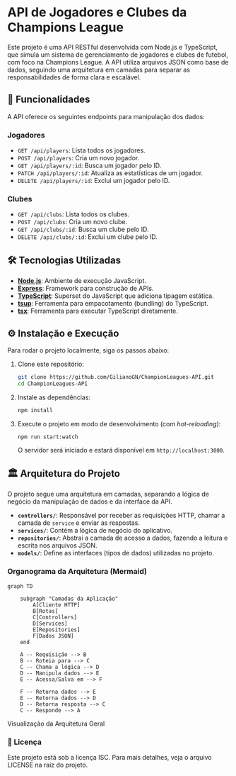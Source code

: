 # API de Jogadores e Clubes da Champions League

Este projeto é uma API RESTful desenvolvida com Node.js e TypeScript, que simula um sistema de gerenciamento de jogadores e clubes de futebol, com foco na Champions League. A API utiliza arquivos JSON como base de dados, seguindo uma arquitetura em camadas para separar as responsabilidades de forma clara e escalável.

## 🚀 Funcionalidades

A API oferece os seguintes endpoints para manipulação dos dados:

### Jogadores
- `GET /api/players`: Lista todos os jogadores.
- `POST /api/players`: Cria um novo jogador.
- `GET /api/players/:id`: Busca um jogador pelo ID.
- `PATCH /api/players/:id`: Atualiza as estatísticas de um jogador.
- `DELETE /api/players/:id`: Exclui um jogador pelo ID.

### Clubes
- `GET /api/clubs`: Lista todos os clubes.
- `POST /api/clubs`: Cria um novo clube.
- `GET /api/clubs/:id`: Busca um clube pelo ID.
- `DELETE /api/clubs/:id`: Exclui um clube pelo ID.

## 🛠️ Tecnologias Utilizadas

- **[Node.js](https://nodejs.org/)**: Ambiente de execução JavaScript.
- **[Express](https://expressjs.com/)**: Framework para construção de APIs.
- **[TypeScript](https://www.typescriptlang.org/)**: Superset do JavaScript que adiciona tipagem estática.
- **[tsup](https://tsup.js.org/)**: Ferramenta para empacotamento (bundling) do TypeScript.
- **[tsx](https://github.com/esbuild/tsx)**: Ferramenta para executar TypeScript diretamente.

## ⚙️ Instalação e Execução

Para rodar o projeto localmente, siga os passos abaixo:

1.  Clone este repositório:
    ```bash
    git clone https://github.com/GilianoGN/ChampionLeagues-API.git
    cd ChampionLeagues-API
    ```

2.  Instale as dependências:
    ```bash
    npm install
    ```

3.  Execute o projeto em modo de desenvolvimento (com *hot-reloading*):
    ```bash
    npm run start:watch
    ```
    O servidor será iniciado e estará disponível em `http://localhost:3000`.

## 🏛️ Arquitetura do Projeto

O projeto segue uma arquitetura em camadas, separando a lógica de negócio da manipulação de dados e da interface da API.

-   **`controllers/`**: Responsável por receber as requisições HTTP, chamar a camada de `service` e enviar as respostas.
-   **`services/`**: Contém a lógica de negócio do aplicativo.
-   **`repositories/`**: Abstrai a camada de acesso a dados, fazendo a leitura e escrita nos arquivos JSON.
-   **`models/`**: Define as interfaces (tipos de dados) utilizadas no projeto.

### Organograma da Arquitetura (Mermaid)

```mermaid
graph TD

    subgraph "Camadas da Aplicação"
        A[Cliente HTTP]
        B[Rotas]
        C[Controllers]
        D[Services]
        E[Repositories]
        F[Dados JSON]
    end

    A -- Requisição --> B
    B -- Roteia para --> C
    C -- Chama a lógica --> D
    D -- Manipula dados --> E
    E -- Acessa/Salva em --> F

    F -- Retorna dados --> E
    E -- Retorna dados --> D
    D -- Retorna resposta --> C
    C -- Responde --> A
```
Visualização da Arquitetura Geral

### 📄 Licença
Este projeto está sob a licença ISC. Para mais detalhes, veja o arquivo LICENSE na raiz do projeto.